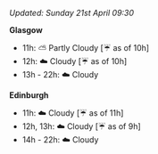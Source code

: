 *Updated: Sunday 21st April 09:30*

**Glasgow**

* 11h: :partly_sunny: Partly Cloudy [:umbrella: as of 10h]
* 12h: :cloud: Cloudy [:umbrella: as of 10h]
* 13h - 22h: :cloud: Cloudy

**Edinburgh**

* 11h: :cloud: Cloudy [:umbrella: as of 11h]
* 12h, 13h: :cloud: Cloudy [:umbrella: as of 9h]
* 14h - 22h: :cloud: Cloudy

